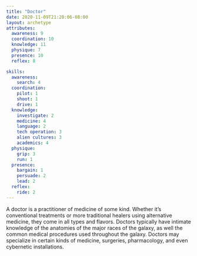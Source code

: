 ```yaml
---
title: "Doctor"
date: 2020-11-09T21:20:06-08:00
layout: archetype
attributes:
  awareness: 9
  coordination: 10
  knowledge: 11
  physique: 7
  presence: 10
  reflex: 8

skills:
  awareness:
    search: 4
  coordination:
    pilot: 1
    shoot: 1
    drive: 1
  knowledge:
    investigate: 2
    medicine: 4
    language: 2
    tech operation: 3
    alien cultures: 3
    academics: 4
  physique:
    grip: 3
    run: 1
  presence:
    bargain: 1
    persuade: 2
    lead: 2
  reflex:
    ride: 2
---
```

A doctor is a practitioner of medicine of some kind. Whether it’s conventional treatments or more traditional healers using alternative medicine, they come in all types and flavors. Doctors typically have intimate knowledge of the anatomies of the major races of the galaxy, as well the common medical procedures used throughout the galaxy. Doctors may specialize in certain kinds of medicine, surgeries, pharmacology, and even cybernetic installations.